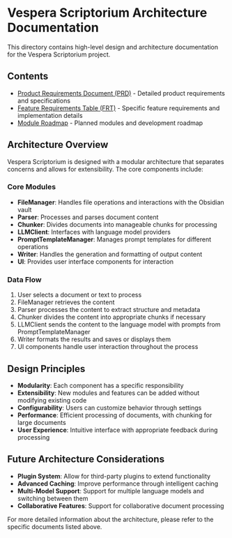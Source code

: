 # Vespera Scriptorium Architecture Documentation

This directory contains high-level design and architecture documentation for the Vespera Scriptorium project.

## Contents

- [Product Requirements Document (PRD)](PRD.md) - Detailed product requirements and specifications
- [Feature Requirements Table (FRT)](FRT.md) - Specific feature requirements and implementation details
- [Module Roadmap](Module-Roadmap.md) - Planned modules and development roadmap

## Architecture Overview

Vespera Scriptorium is designed with a modular architecture that separates concerns and allows for extensibility. The core components include:

### Core Modules

- **FileManager**: Handles file operations and interactions with the Obsidian vault
- **Parser**: Processes and parses document content
- **Chunker**: Divides documents into manageable chunks for processing
- **LLMClient**: Interfaces with language model providers
- **PromptTemplateManager**: Manages prompt templates for different operations
- **Writer**: Handles the generation and formatting of output content
- **UI**: Provides user interface components for interaction

### Data Flow

1. User selects a document or text to process
2. FileManager retrieves the content
3. Parser processes the content to extract structure and metadata
4. Chunker divides the content into appropriate chunks if necessary
5. LLMClient sends the content to the language model with prompts from PromptTemplateManager
6. Writer formats the results and saves or displays them
7. UI components handle user interaction throughout the process

## Design Principles

- **Modularity**: Each component has a specific responsibility
- **Extensibility**: New modules and features can be added without modifying existing code
- **Configurability**: Users can customize behavior through settings
- **Performance**: Efficient processing of documents, with chunking for large documents
- **User Experience**: Intuitive interface with appropriate feedback during processing

## Future Architecture Considerations

- **Plugin System**: Allow for third-party plugins to extend functionality
- **Advanced Caching**: Improve performance through intelligent caching
- **Multi-Model Support**: Support for multiple language models and switching between them
- **Collaborative Features**: Support for collaborative document processing

For more detailed information about the architecture, please refer to the specific documents listed above.